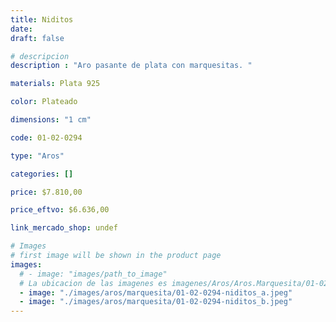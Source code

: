 ```yaml
---
title: Niditos
date: 
draft: false

# descripcion
description : "Aro pasante de plata con marquesitas. "

materials: Plata 925

color: Plateado

dimensions: "1 cm"

code: 01-02-0294

type: "Aros"

categories: []

price: $7.810,00

price_eftvo: $6.636,00

link_mercado_shop: undef

# Images
# first image will be shown in the product page
images:
  # - image: "images/path_to_image"
  # La ubicacion de las imagenes es imagenes/Aros/Aros.Marquesita/01-02-0294-niditos
  - image: "./images/aros/marquesita/01-02-0294-niditos_a.jpeg"
  - image: "./images/aros/marquesita/01-02-0294-niditos_b.jpeg"
---
```

